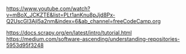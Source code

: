 https://www.youtube.com/watch?v=mBoX_JCKZTE&list=PLt1anKnu8pJjd8Px-Q2UscGl3Ajl5a2nm&index=6&ab_channel=freeCodeCamp.org

https://docs.scrapy.org/en/latest/intro/tutorial.html
https://medium.com/software-ascending/understanding-repositories-5953d95f3248

